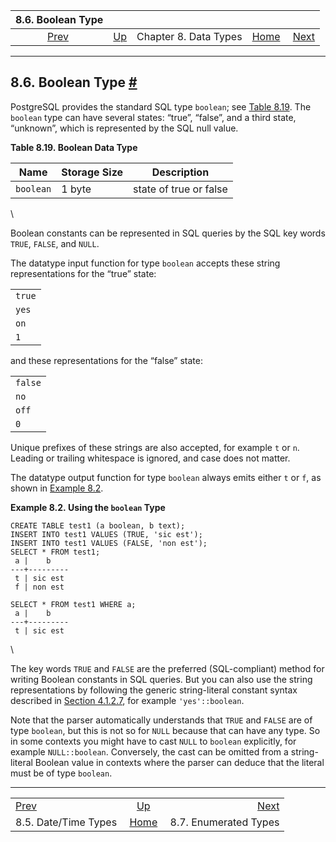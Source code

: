 <!--?xml version="1.0" encoding="UTF-8" standalone="no"?-->

|                    8.6. Boolean Type                   |                                             |                       |                                                       |                                                     |
| :----------------------------------------------------: | :------------------------------------------ | :-------------------: | ----------------------------------------------------: | --------------------------------------------------: |
| [Prev](datatype-datetime.html "8.5. Date/Time Types")  | [Up](datatype.html "Chapter 8. Data Types") | Chapter 8. Data Types | [Home](index.html "PostgreSQL 17devel Documentation") |  [Next](datatype-enum.html "8.7. Enumerated Types") |

***

## 8.6. Boolean Type [#](#DATATYPE-BOOLEAN)

[]()[]()[]()

PostgreSQL provides the standard SQL type `boolean`; see [Table 8.19](datatype-boolean.html#DATATYPE-BOOLEAN-TABLE "Table 8.19. Boolean Data Type"). The `boolean` type can have several states: “true”, “false”, and a third state, “unknown”, which is represented by the SQL null value.

**Table 8.19. Boolean Data Type**

| Name      | Storage Size | Description            |
| --------- | ------------ | ---------------------- |
| `boolean` | 1 byte       | state of true or false |

\


Boolean constants can be represented in SQL queries by the SQL key words `TRUE`, `FALSE`, and `NULL`.

The datatype input function for type `boolean` accepts these string representations for the “true” state:

|        |
| ------ |
| `true` |
| `yes`  |
| `on`   |
| `1`    |

and these representations for the “false” state:

|         |
| ------- |
| `false` |
| `no`    |
| `off`   |
| `0`     |

Unique prefixes of these strings are also accepted, for example `t` or `n`. Leading or trailing whitespace is ignored, and case does not matter.

The datatype output function for type `boolean` always emits either `t` or `f`, as shown in [Example 8.2](datatype-boolean.html#DATATYPE-BOOLEAN-EXAMPLE "Example 8.2. Using the boolean Type").

**Example 8.2. Using the `boolean` Type**

    CREATE TABLE test1 (a boolean, b text);
    INSERT INTO test1 VALUES (TRUE, 'sic est');
    INSERT INTO test1 VALUES (FALSE, 'non est');
    SELECT * FROM test1;
     a |    b
    ---+---------
     t | sic est
     f | non est

    SELECT * FROM test1 WHERE a;
     a |    b
    ---+---------
     t | sic est

\


The key words `TRUE` and `FALSE` are the preferred (SQL-compliant) method for writing Boolean constants in SQL queries. But you can also use the string representations by following the generic string-literal constant syntax described in [Section 4.1.2.7](sql-syntax-lexical.html#SQL-SYNTAX-CONSTANTS-GENERIC "4.1.2.7. Constants of Other Types"), for example `'yes'::boolean`.

Note that the parser automatically understands that `TRUE` and `FALSE` are of type `boolean`, but this is not so for `NULL` because that can have any type. So in some contexts you might have to cast `NULL` to `boolean` explicitly, for example `NULL::boolean`. Conversely, the cast can be omitted from a string-literal Boolean value in contexts where the parser can deduce that the literal must be of type `boolean`.

***

|                                                        |                                                       |                                                     |
| :----------------------------------------------------- | :---------------------------------------------------: | --------------------------------------------------: |
| [Prev](datatype-datetime.html "8.5. Date/Time Types")  |      [Up](datatype.html "Chapter 8. Data Types")      |  [Next](datatype-enum.html "8.7. Enumerated Types") |
| 8.5. Date/Time Types                                   | [Home](index.html "PostgreSQL 17devel Documentation") |                               8.7. Enumerated Types |

